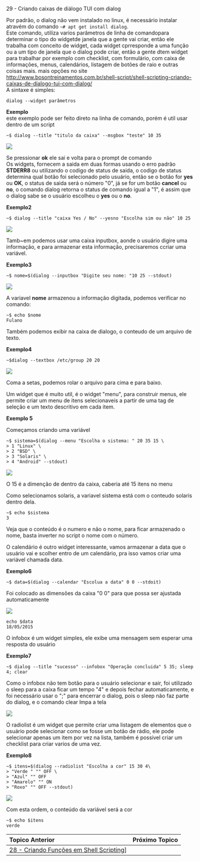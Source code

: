 29 - Criando caixas de diálogo TUI com dialog

Por padrão, o dialog não vem instalado no linux, é necessário instalar atravém do comando `~# apt get install dialog`.  
Este comando, utiliza varios parâmetros de linha de comandopara determinar o tipo do widgetde janela que a gente vai criar, então ele trabalha com conceito de widget, cada widget cprresponde a uma função ou a um tipo de janela que o dialog pode criar, então a gente dtem widget para trabalhar por exemplo com checklist, com formulário, com caixa de informações, menus, calendários, listagem de botões de raio e outras coisas mais.
mais opções no site http://www.bosontreinamentos.com.br/shell-script/shell-scripting-criando-caixas-de-dialogo-tui-com-dialog/  
A sintaxe é simples:
```
dialog --widget parâmetros
```
**Exemplo**  
este exemplo pode ser feito direto na linha de comando, porém é util usar dentro de um script
```
~$ dialog --title "titulo da caixa" --msgbox "teste" 10 35
``` 

![](Imagens/cxdialog1.png)

Se pressionar **ok** ele sai e volta para o prompt de comando  
Os widgets, fornecem a saida em duas formas usando o erro padrão **STDERR8** ou utilizando o codigo de status de saida, o codigo de status determina qual botão foi selecionado pelo usuário, então se o botão for **yes** ou **OK**, o status de saida será o número "0", já se for um botão **cancel** ou **no**, o comando dialog retorna o status de comando igual a "1", é assim que o dialog sabe se o usuário escolheu o **yes** ou o **no**.  

**Exemplo2**
```
~$ dialog --title "caixa Yes / No" --yesno "Escolha sim ou não" 10 25 
```

![](Imagens/dialogyesno.png)

Tamb~em podemos usar uma caixa inputbox, aonde o usuário digire uma informação, e para armazenar esta informação, precisaremos ccriar uma variável.  

**Exemplo3**
```
~$ nome=$(dialog --inputbox "Digite seu nome: "10 25 --stdout)
```

![](Imagens/dialoginputbox.png)

A variavel **nome** armazenou a informação digitada, podemos verificar no comando:   
```
~$ echo $nome
Fulano
```

Também podemos exibir na caixa de dialogo, o conteudo de um arquivo de texto.  

**Exemplo4**
```
~$dialog --textbox /etc/group 20 20
```

![](Imagens/dialogtextbox.png)

Coma a setas, podemos rolar o arquivo para cima e para baixo.  

Um widget que é muito util, é o widget "menu", para construir menus, ele permite criar um menu de itens selecionaveis a partir de uma tag de seleção e um texto descritivo em cada item.  

**Exemplo 5**

Começamos criando uma variável
```
~$ sistema=$(dialog --menu "Escolha o sistema: " 20 35 15 \
> 1 "Linux" \
> 2 "BSD" \
> 3 "Solaris" \
> 4 "Android" --stdout)
```
![](Imagens/dialogmenu.png)

O 15 é a dimenção de dentro da caixa, caberia até 15 itens no menu

Como selecionamos solaris, a variavel sistema está com o conteudo solaris dentro dela.  

```
~$ echo $sistema
3
```
Veja que o conteúdo é o numero e não o nome, para ficar armazenado o nome, basta inverter no script o nome com o número.  

O calendário é outro widget interessante, vamos armazenar a data que o usuário vai e scolher entro de um calendário, pra isso vamos criar uma variável chamada data.  

**Exemplo6**

```
~$ data=$(dialog --calendar "Escolua a data" 0 0 --stdoit)
```
Foi colocado as dimensões da caixa "0 0" para que possa ser ajustada automaticamente

![](Imagens/dialogcalendar.png)

```
echo $data
18/05/2015
```

O infobox é um widget simples, ele exibe uma mensagem sem esperar uma resposta do usuário

**Exemplo7**

```
~$ dialog --title "sucesso" --infobox "Operação concluida" 5 35; sleep 4; clear
```

Como o infobox não tem botão para o usuário selecionar e sair, foi utilizado o sleep para a caixa ficar um tempo "4" e depois fechar automaticamente, e foi necessário usar o ";" para encerrar o dialog, pois o sleep não faz parte do dialog, e o comando clear lmpa a tela 

![](Imagens/dialoginfibox.png)


O radiolist é um widget que permite criar uma listagem de elementos que o usuário pode selecionar como se fosse um botão de rádio, ele pode selecionar apenas um item por vez na lista, também é possivel criar um checklist para criar varios de uma vez.

**Exemplo8**  
```
~$ itens=$(dialog --radiolist "Escolha a cor" 15 30 4\
> "Verde " "" OFF \
> "Azul" "" OFF
> "Amarelo" "" ON
> "Roxo" "" OFF --stdout)
```

![](Imagens/dialogradiolist.png)

Com esta ordem, o conteúdo da variável será a cor
```
~$ echo $itens
verde
```


|Topico Anterior|Próximo Topico|
|:---|---:|
|[28 - Criando Funções em Shell Scripting](funcaoShell.md)]||
